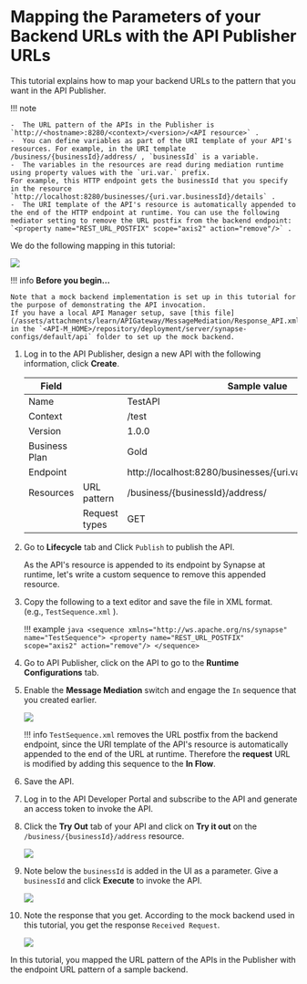 # Mapping the Parameters of your Backend URLs with the API Publisher URLs

This tutorial explains how to map your backend URLs to the pattern that you want in the API Publisher.   

!!! note

    -  The URL pattern of the APIs in the Publisher is `http://<hostname>:8280/<context>/<version>/<API resource>` .
    -  You can define variables as part of the URI template of your API's resources. For example, in the URI template /business/{businessId}/address/ , `businessId` is a variable.
    -  The variables in the resources are read during mediation runtime using property values with the `uri.var.` prefix. 
    For example, this HTTP endpoint gets the businessId that you specify in the resource `http://localhost:8280/businesses/{uri.var.businessId}/details` .
    -  The URI template of the API's resource is automatically appended to the end of the HTTP endpoint at runtime. You can use the following mediator setting to remove the URL postfix from the backend endpoint:   
    `<property name="REST_URL_POSTFIX" scope="axis2" action="remove"/>` .

We do the following mapping in this tutorial:

[![]({{base_path}}/assets/img/learn/api-gateway/message-mediation/url-mapping.png)]({{base_path}}/assets/img/learn/api-gateway/message-mediation/url-mapping.png)

!!! info
    **Before you begin...** 
    
    Note that a mock backend implementation is set up in this tutorial for the purpose of demonstrating the API invocation. 
    If you have a local API Manager setup, save [this file](/assets/attachments/learn/APIGateway/MessageMediation/Response_API.xml) in the `<API-M_HOME>/repository/deployment/server/synapse-configs/default/api` folder to set up the mock backend.

1.  Log in to the API Publisher, design a new API with the following information, click **Create**.

    | Field         |               |   Sample value                                                  |
    |---------------|---------------|-----------------------------------------------------------------|
    | Name          |               |   TestAPI                                                       |
    | Context       |               |   /test                                                         |
    | Version       |               |   1.0.0                                                         |
    | Business Plan |               |   Gold                                                          |
    | Endpoint      |               |   http://localhost:8280/businesses/{uri.var.businessId}/details |
    | Resources     |  URL pattern  |   /business/{businessId}/address/                               |
    |               |  Request types|   GET                                                           |    

3.  Go to **Lifecycle** tab and Click `Publish` to publish the API.

    As the API's resource is appended to its endpoint by Synapse at runtime, let's write a custom sequence to remove this appended resource.

4.  Copy the following to a text editor and save the file in XML format.  
    (e.g., `TestSequence.xml` ).

    !!! example
        ``` java
        <sequence xmlns="http://ws.apache.org/ns/synapse" name="TestSequence">
            <property name="REST_URL_POSTFIX" scope="axis2" action="remove"/>
        </sequence>
        ```

5.  Go to API Publisher, click on the API to go to the **Runtime Configurations** tab.

6.  Enable the **Message Mediation**  switch and engage the `In` sequence that you created earlier.  

    [![]({{base_path}}/assets/img/learn/api-gateway/message-mediation/upload-test-seq.png)]({{base_path}}/assets/img/learn/api-gateway/message-mediation/upload-test-seq.png)

    !!! info
        `TestSequence.xml` removes the URL postfix from the backend endpoint, since the URI template of the API's resource is automatically appended to the end of the URL at runtime. Therefore the **request** URL is modified by adding this sequence to the **In Flow**.


7.  Save the API.

8.  Log in to the API Developer Portal and subscribe to the API and generate an access token to invoke the API.
 
9.  Click the **Try Out** tab of your API and click on **Try it out** on the `/business/{businessId}/address` resource.  

    [![]({{base_path}}/assets/img/learn/api-gateway/message-mediation/test-api-try-out.png)]({{base_path}}/assets/img/learn/api-gateway/message-mediation/test-api-try-out.png)

19. Note below the `businessId` is added in the UI as a parameter. Give a `businessId` and click **Execute** to invoke 
the API.  

    [![]({{base_path}}/assets/img/learn/api-gateway/message-mediation/test-api-tryout-execute.png)]({{base_path}}/assets/img/learn/api-gateway/message-mediation/test-api-tryout-execute.png)

20. Note the response that you get. According to the mock backend used in this tutorial, you get the response `Received Request`.  

    [![]({{base_path}}/assets/img/learn/api-gateway/message-mediation/test-api-resource.png)]({{base_path}}/assets/img/learn/api-gateway/message-mediation/test-api-resource.png)

In this tutorial, you mapped the URL pattern of the APIs in the Publisher with the endpoint URL pattern of a sample backend.
